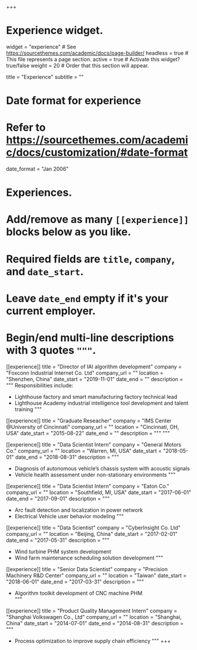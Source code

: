 +++
# Experience widget.
widget = "experience"  # See https://sourcethemes.com/academic/docs/page-builder/
headless = true  # This file represents a page section.
active = true  # Activate this widget? true/false
weight = 20  # Order that this section will appear.

title = "Experience"
subtitle = ""

# Date format for experience
#   Refer to https://sourcethemes.com/academic/docs/customization/#date-format
date_format = "Jan 2006"

# Experiences.
#   Add/remove as many `[[experience]]` blocks below as you like.
#   Required fields are `title`, `company`, and `date_start`.
#   Leave `date_end` empty if it's your current employer.
#   Begin/end multi-line descriptions with 3 quotes `"""`.
[[experience]]
  title = "Director of IAI algorithm development"
  company = "Foxconn Industrial Internet Co. Ltd"
  company_url = ""
  location = "Shenzhen, China"
  date_start = "2019-11-01"
  date_end = ""
  description = """
Responsibilities include:
  
  * Lighthouse factory and smart manufacturing factory technical lead
  * Lighthouse Academy industrial intelligence tool development and talent training
  """

[[experience]]
  title = "Graduate Reseacher"
  company = "IMS Center @University of Cincinnati"
  company_url = ""
  location = "Cincinnati, OH, USA"
  date_start = "2015-08-22"
  date_end = ""
  description = """
  """

[[experience]]
  title = "Data Scientist Intern"
  company = "General Motors Co."
  company_url = ""
  location = "Warren, MI, USA"
  date_start = "2018-05-01"
  date_end = "2018-08-31"
  description = """
  * Diagnosis of autonomous vehicle’s chassis system with acoustic signals
  * Vehicle health assessment under non-stationary environments
  """

[[experience]]
  title = "Data Scientist Intern"
  company = "Eaton Co."
  company_url = ""
  location = "Southfield, MI, USA"
  date_start = "2017-06-01"
  date_end = "2017-09-01"
  description = """
  * Arc fault detection and localization in power network
  * Electrical Vehicle user behavior modeling
  """

[[experience]]
  title = "Data Scientist"
  company = "CyberInsight Co. Ltd"
  company_url = ""
  location = "Beijing, China"
  date_start = "2017-02-01"
  date_end = "2017-05-31"
  description = """
  * Wind turbine PHM system development
  * Wind farm maintenance scheduling solution development
  """

[[experience]]
  title = "Senior Data Scientist"
  company = "Precision Machinery R&D Center"
  company_url = ""
  location = "Taiwan"
  date_start = "2018-06-01"
  date_end = "2017-03-31"
  description = """
  * Algorithm toolkit development of CNC machine PHM  
  """

  [[experience]]
  title = "Product Quality Management Intern"
  company = "Shanghai Volkswagen Co., Ltd"
  company_url = ""
  location = "Shanghai, China"
  date_start = "2014-07-01"
  date_end = "2014-08-31"
  description = """
  * Process optimization to improve supply chain efficiency 
  """
+++
